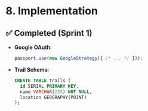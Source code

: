 # 8. Implementation  

## ✅ Completed (Sprint 1)  
- **Google OAuth**:  
  ```javascript
  passport.use(new GoogleStrategy({ /* ... */ })); 
  ```  
- **Trail Schema**:  
  ```sql
  CREATE TABLE trails (
    id SERIAL PRIMARY KEY,
    name VARCHAR(255) NOT NULL,
    location GEOGRAPHY(POINT)
  ); 
  ```  